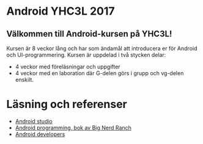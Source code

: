 # Android YHC3L 2017

## Välkommen till Android-kursen på YHC3L!

Kursen är 8 veckor lång och har som ändamål att introducera er för Android och UI-programmering. Kursen är uppdelad i två stycken delar:
- 4 veckor med föreläsningar och uppgifter
- 4 veckor med en laboration där G-delen görs i grupp och vg-delen enskilt. 

# Läsning och referenser
- [Android studio](https://developer.android.com/studio/index.html)
- [Android programming, bok av Big Nerd Ranch](https://www.adlibris.com/se/bok/android-programming-9780134706054)
- [Android developers](https://developer.android.com/)
